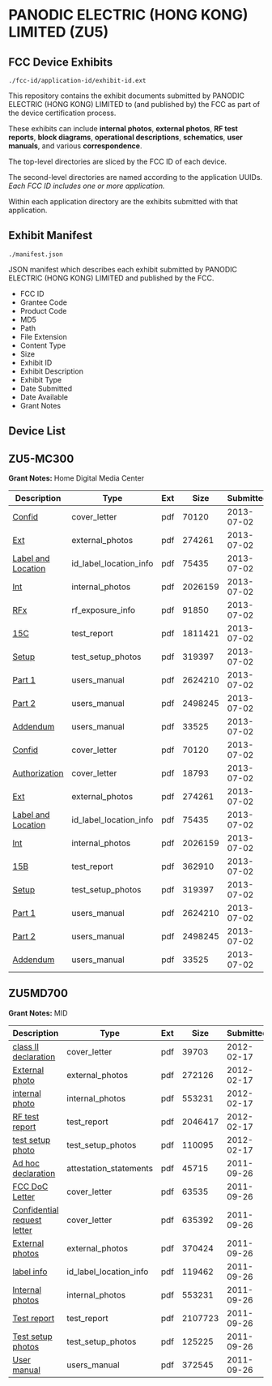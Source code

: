 # PANODIC ELECTRIC (HONG KONG) LIMITED (ZU5)
## FCC Device Exhibits

```
./fcc-id/application-id/exhibit-id.ext
```

This repository contains the exhibit documents submitted by PANODIC ELECTRIC (HONG KONG) LIMITED to (and published by) the FCC as part of the device certification process.

These exhibits can include **internal photos**, **external photos**, **RF test reports**, **block diagrams**, **operational descriptions**, **schematics**, **user manuals**, and various **correspondence**.

The top-level directories are sliced by the FCC ID of each device.

The second-level directories are named according to the application UUIDs. *Each FCC ID includes one or more application.*

Within each application directory are the exhibits submitted with that application. 

## Exhibit Manifest

```
./manifest.json
```

JSON manifest which describes each exhibit submitted by PANODIC ELECTRIC (HONG KONG) LIMITED and published by the FCC.

- FCC ID
- Grantee Code
- Product Code
- MD5
- Path
- File Extension
- Content Type
- Size
- Exhibit ID
- Exhibit Description
- Exhibit Type
- Date Submitted
- Date Available
- Grant Notes

## Device List
## ZU5-MC300
**Grant Notes:** Home Digital Media Center

| Description | Type | Ext | Size | Submitted | Available |
| ----------- | ---- | --- | ---- | --------- | --------- |
| [Confid](ZU5-MC300/81f0e58cc2f88c652177a78dcc792bb9/2006368.pdf) | cover_letter | pdf | 70120 | 2013-07-02 | 2013-07-02 |
| [Ext](ZU5-MC300/81f0e58cc2f88c652177a78dcc792bb9/2006374.pdf) | external_photos | pdf | 274261 | 2013-07-02 | 2013-07-02 |
| [Label and Location](ZU5-MC300/81f0e58cc2f88c652177a78dcc792bb9/2006369.pdf) | id_label_location_info | pdf | 75435 | 2013-07-02 | 2013-07-02 |
| [Int](ZU5-MC300/81f0e58cc2f88c652177a78dcc792bb9/2006433.pdf) | internal_photos | pdf | 2026159 | 2013-07-02 | 2013-07-02 |
| [RFx](ZU5-MC300/81f0e58cc2f88c652177a78dcc792bb9/2006434.pdf) | rf_exposure_info | pdf | 91850 | 2013-07-02 | 2013-07-02 |
| [15C](ZU5-MC300/81f0e58cc2f88c652177a78dcc792bb9/2006435.pdf) | test_report | pdf | 1811421 | 2013-07-02 | 2013-07-02 |
| [Setup](ZU5-MC300/81f0e58cc2f88c652177a78dcc792bb9/2006373.pdf) | test_setup_photos | pdf | 319397 | 2013-07-02 | 2013-07-02 |
| [Part 1](ZU5-MC300/81f0e58cc2f88c652177a78dcc792bb9/2006370.pdf) | users_manual | pdf | 2624210 | 2013-07-02 | 2013-07-02 |
| [Part 2](ZU5-MC300/81f0e58cc2f88c652177a78dcc792bb9/2006371.pdf) | users_manual | pdf | 2498245 | 2013-07-02 | 2013-07-02 |
| [Addendum](ZU5-MC300/81f0e58cc2f88c652177a78dcc792bb9/2006372.pdf) | users_manual | pdf | 33525 | 2013-07-02 | 2013-07-02 |
| [Confid](ZU5-MC300/e92d36abae2ea2603bbc13c4b04a6fee/2006368.pdf) | cover_letter | pdf | 70120 | 2013-07-02 | 2013-07-02 |
| [Authorization](ZU5-MC300/e92d36abae2ea2603bbc13c4b04a6fee/2006454.pdf) | cover_letter | pdf | 18793 | 2013-07-02 | 2013-07-02 |
| [Ext](ZU5-MC300/e92d36abae2ea2603bbc13c4b04a6fee/2006374.pdf) | external_photos | pdf | 274261 | 2013-07-02 | 2013-07-02 |
| [Label and Location](ZU5-MC300/e92d36abae2ea2603bbc13c4b04a6fee/2006369.pdf) | id_label_location_info | pdf | 75435 | 2013-07-02 | 2013-07-02 |
| [Int](ZU5-MC300/e92d36abae2ea2603bbc13c4b04a6fee/2006433.pdf) | internal_photos | pdf | 2026159 | 2013-07-02 | 2013-07-02 |
| [15B](ZU5-MC300/e92d36abae2ea2603bbc13c4b04a6fee/2006451.pdf) | test_report | pdf | 362910 | 2013-07-02 | 2013-07-02 |
| [Setup](ZU5-MC300/e92d36abae2ea2603bbc13c4b04a6fee/2006373.pdf) | test_setup_photos | pdf | 319397 | 2013-07-02 | 2013-07-02 |
| [Part 1](ZU5-MC300/e92d36abae2ea2603bbc13c4b04a6fee/2006370.pdf) | users_manual | pdf | 2624210 | 2013-07-02 | 2013-07-02 |
| [Part 2](ZU5-MC300/e92d36abae2ea2603bbc13c4b04a6fee/2006371.pdf) | users_manual | pdf | 2498245 | 2013-07-02 | 2013-07-02 |
| [Addendum](ZU5-MC300/e92d36abae2ea2603bbc13c4b04a6fee/2006372.pdf) | users_manual | pdf | 33525 | 2013-07-02 | 2013-07-02 |
## ZU5MD700
**Grant Notes:** MID

| Description | Type | Ext | Size | Submitted | Available |
| ----------- | ---- | --- | ---- | --------- | --------- |
| [class II declaration](ZU5MD700/ae00663452a9b5f421bd71eddbd4a9da/1638750.pdf) | cover_letter | pdf | 39703 | 2012-02-17 | 2012-02-17 |
| [External photo](ZU5MD700/ae00663452a9b5f421bd71eddbd4a9da/1638751.pdf) | external_photos | pdf | 272126 | 2012-02-17 | 2012-02-17 |
| [internal photo](ZU5MD700/ae00663452a9b5f421bd71eddbd4a9da/1548674.pdf) | internal_photos | pdf | 553231 | 2012-02-17 | 2012-02-17 |
| [RF test report](ZU5MD700/ae00663452a9b5f421bd71eddbd4a9da/1638752.pdf) | test_report | pdf | 2046417 | 2012-02-17 | 2012-02-17 |
| [test setup photo](ZU5MD700/ae00663452a9b5f421bd71eddbd4a9da/1638753.pdf) | test_setup_photos | pdf | 110095 | 2012-02-17 | 2012-02-17 |
| [Ad hoc declaration](ZU5MD700/669977e488134c20b9ee5423a91b8278/1548669.pdf) | attestation_statements | pdf | 45715 | 2011-09-26 | 2011-09-26 |
| [FCC DoC Letter](ZU5MD700/669977e488134c20b9ee5423a91b8278/1548670.pdf) | cover_letter | pdf | 63535 | 2011-09-26 | 2011-09-26 |
| [Confidential request letter](ZU5MD700/669977e488134c20b9ee5423a91b8278/1548671.pdf) | cover_letter | pdf | 635392 | 2011-09-26 | 2011-09-26 |
| [External photos](ZU5MD700/669977e488134c20b9ee5423a91b8278/1548672.pdf) | external_photos | pdf | 370424 | 2011-09-26 | 2011-09-26 |
| [label info](ZU5MD700/669977e488134c20b9ee5423a91b8278/1548673.pdf) | id_label_location_info | pdf | 119462 | 2011-09-26 | 2011-09-26 |
| [Internal photos](ZU5MD700/669977e488134c20b9ee5423a91b8278/1548674.pdf) | internal_photos | pdf | 553231 | 2011-09-26 | 2011-09-26 |
| [Test report](ZU5MD700/669977e488134c20b9ee5423a91b8278/1548677.pdf) | test_report | pdf | 2107723 | 2011-09-26 | 2011-09-26 |
| [Test setup photos](ZU5MD700/669977e488134c20b9ee5423a91b8278/1548675.pdf) | test_setup_photos | pdf | 125225 | 2011-09-26 | 2011-09-26 |
| [User manual](ZU5MD700/669977e488134c20b9ee5423a91b8278/1548676.pdf) | users_manual | pdf | 372545 | 2011-09-26 | 2011-09-26 |
